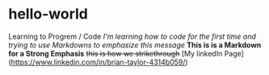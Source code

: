 # hello-world
Learning to Progrem / Code
*I'm learning how to code for the first time and trying to use Markdowns to emphasize this message*
**This is is a Markdown for a Strong Emphasis**
~~this is how we strikethrough~~
[My linkedIn Page]
(https://www.linkedin.com/in/brian-taylor-4314b059/)
